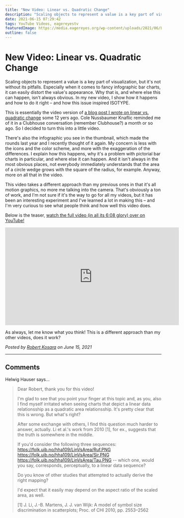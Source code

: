 ```yaml
---
title: "New Video: Linear vs. Quadratic Change"
description: "Scaling objects to represent a value is a key part of visualization, but it's not without its pitfalls. Especially when it comes to fancy infographic bar charts, it can easily distort the value's appearance. Why that is, and where else this can happen, isn't always obvious. In my new video, I show how it happens and how to do it right – and how this issue inspired ISOTYPE."
date: 2021-06-15 07:29:42
tags: YouTube Videos, eagereyestv
featuredImage: https://media.eagereyes.org/wp-content/uploads/2021/06/LvQ-Thumbnail.jpeg
outline: false
---
```


# New Video: Linear vs. Quadratic Change

Scaling objects to represent a value is a key part of visualization, but it's not without its pitfalls. Especially when it comes to fancy infographic bar charts, it can easily distort the value's appearance. Why that is, and where else this can happen, isn't always obvious. In my new video, I show how it happens and how to do it right – and how this issue inspired ISOTYPE.

This is essentially the video version of <a href="https://eagereyes.org/blog/2008/linear-vs-quadratic-change" data-type="post" data-id="235">a blog post I wrote on linear vs. quadratic change</a> some 12 yers ago. Cole Nussbaumer Knaflic reminded me of it in a Clubhouse conversation (remember Clubhouse?) a month or so ago. So I decided to turn this into a little video.

There's also the infographic you see in the thumbnail, which made the rounds last year and I recently thought of it again. My concern is less with the icons and the color scheme, and more with the exaggeration of the differences. I explain how this happens, why it's a problem with pictorial bar charts in particular, and where else it can happen. And it isn't always in the most obvious places, not everybody immediately understands that the area of a circle wedge grows with the square of the radius, for example. Anyway, more on all that in the video.

This video takes a different approach than my previous ones in that it's all motion graphics, no more me talking into the camera. That's obviously a ton of work, and I'm not sure if it's the way to go for all my videos, but it has been an interesting experiment and I've learned a lot in making this – and I'm very curious to see what people think and how well this video does.

Below is the teaser, <a href="https://youtu.be/BW3YNLsmn8U">watch the full video (in all its 6:08 glory) over on YouTube!</a>

<p align="center"><iframe width="560" height="315" src="https://www.youtube.com/embed/Z9IibfqOEt4?si=LnmSVx-F4SDMkU2a" title="YouTube video player" frameborder="0" allow="accelerometer; autoplay; clipboard-write; encrypted-media; gyroscope; picture-in-picture; web-share" allowfullscreen></iframe></p>

As always, let me know what you think! This is a different approach than my other videos, does it work?


_Posted by <a href="/about">Robert Kosara</a> on June 15, 2021_


<aside class="comments">

---
## Comments

Helwig Hauser says…
>	Dear Robert, thank you for this video!  
>	
>	I'm glad to see that you point your finger at this topic and, as you, also I find myself irritated when seeing charts that depict a linear data relationsship as a quadratic area relationsship.  It's pretty clear that this is wrong.  But what's right?  
>	
>	After some exchange with others, I find this question much harder to answer, actually.  Li et al.'s work from 2010 [1], for ex., suggests that the truth is somewhere in the middle.  
>	
>	If you'd consider the following three sequences: https://folk.uib.no/hha109/LinVsArea/Ruf.PNG https://folk.uib.no/hha109/LinVsArea/Sir.PNG https://folk.uib.no/hha109/LinVsArea/Tau.PNG -- which one, would you say, corresponds, perceptually, to a linear data sequence?  
>	
>	Do you know of other studies that attempted to actually derive the right mapping?  
>	
>	I'd expect that it easily may depend on the aspect ratio of the scaled area, as well.  
>	
>	[1] J. Li, J.-B. Martens, J. J. van Wijk: A model of symbol size discrimination in scatterplots; Proc. of CHI 2010, pp. 2553–2562

</aside>

